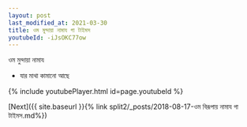 ```yaml
---
layout: post
last_modified_at: 2021-03-30
title: ওম মুন্দায়া নামায গা টাইমস
youtubeId: -iJsOKC77ow
---
```

 
 
 ওম মুন্দায়া নামায  
 
 -  যার মাথা কামানো আছে 
 
  
 
  
 
 
 
 
 
 


{% include youtubePlayer.html id=page.youtubeId %}
 
[Next]({{ site.baseurl }}{% link  split2/_posts/2018-08-17-ওম বিরূপায় নামায গা টাইমস.md%})
 
